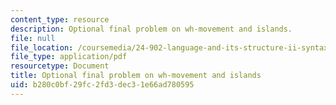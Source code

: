 ```yaml
---
content_type: resource
description: Optional final problem on wh-movement and islands.
file: null
file_location: /coursemedia/24-902-language-and-its-structure-ii-syntax-fall-2003/b280c0bf29fc2fd3dec31e66ad780595_practiceps_prob.pdf
file_type: application/pdf
resourcetype: Document
title: Optional final problem on wh-movement and islands
uid: b280c0bf-29fc-2fd3-dec3-1e66ad780595
---
```

